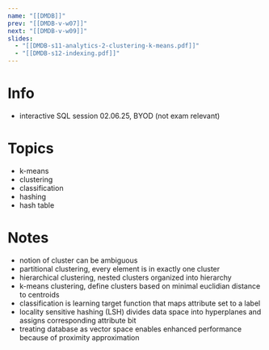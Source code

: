 ```yaml
---
name: "[[DMDB]]"
prev: "[[DMDB-v-w07]]"
next: "[[DMDB-v-w09]]"
slides:
  - "[[DMDB-s11-analytics-2-clustering-k-means.pdf]]"
  - "[[DMDB-s12-indexing.pdf]]"
---
```



# Info
- interactive SQL session 02.06.25, BYOD (not exam relevant)


# Topics
- k-means
- clustering
- classification
- hashing
- hash table

# Notes
- notion of cluster can be ambiguous
- partitional clustering, every element is in exactly one cluster
- hierarchical clustering, nested clusters organized into hierarchy
- k-means clustering, define clusters based on minimal euclidian distance to centroids
- classification is learning target function that maps attribute set to a label
- locality sensitive hashing (LSH) divides data space into hyperplanes and assigns corresponding attribute bit
- treating database as vector space enables enhanced performance because of proximity approximation
